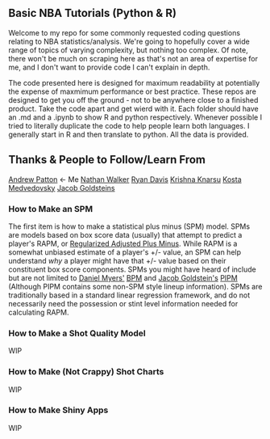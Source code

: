 ## Basic NBA Tutorials (Python & R)

Welcome to my repo for some commonly requested coding questions relating to NBA statistics/analysis. We're going to hopefully cover a wide range of topics of varying complexity, but nothing too complex. Of note, there won't be much on scraping here as that's not an area of expertise for me, and I don't want to provide code I can't explain in depth. 

The code presented here is designed for maximum readability at potentially the expense of maxmimum performance or best practice. These repos are designed to get you off the ground - not to be anywhere close to a finished product. Take the code apart and get wierd with it. Each folder should have an .md and a .ipynb to show R and python respectively. Whenever possible I tried to literally duplicate the code to help people learn both languages. I generally start in R and then translate to python. All the data is provided.


## Thanks & People to Follow/Learn From
[Andrew Patton](https://twitter.com/anpatt7) <- Me
[Nathan Walker](https://twitter.com/bbstats)
[Ryan Davis](https://github.com/rd11490/NBA_Tutorials)
[Krishna Knarsu](https://twitter.com/knarsu3)
[Kosta Medvedovsky](https://twitter.com/kmedved)
[Jacob Goldsteins](https://twitter.com/JacobEGoldstein)

### How to Make an SPM
The first item is how to make a statistical plus minus (SPM) model. SPMs are models based on box score data (usually) that attempt to predict a player's RAPM, or [Regularized Adjusted Plus Minus](https://github.com/rd11490/NBA_Tutorials/tree/master/rapm). While RAPM is a somewhat unbiased estimate of a player's +/- value, an SPM can help understand *why* a player might have that +/- value based on their constituent box score components. SPMs you might have heard of include but are not limited to [Daniel Myers'](https://twitter.com/DSMok1) [BPM](https://www.basketball-reference.com/about/bpm.html) and [Jacob Goldstein's](https://twitter.com/JacobEGoldstein) [PIPM](https://www.bball-index.com/current-pipm/) (Although PIPM contains some non-SPM style lineup information). SPMs are traditionally based in a standard linear regression framework, and do not necessarily need the possession or stint level information needed for calculating RAPM. 

### How to Make a Shot Quality Model
WIP

### How to Make (Not Crappy) Shot Charts
WIP

### How to Make Shiny Apps
WIP

